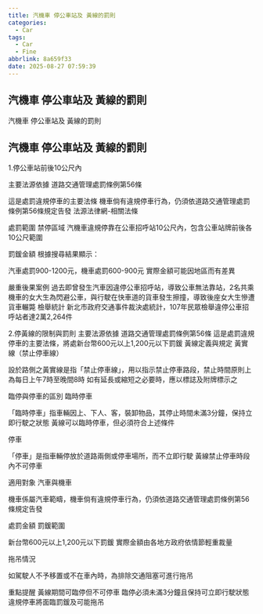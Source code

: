 ```yaml
---
title: 汽機車 停公車站及 黃線的罰則
categories:
  - Car
tags:
  - Car
  - Fine
abbrlink: 8a659f33
date: 2025-08-27 07:59:39
---
```

汽機車 停公車站及 黃線的罰則
-----------------------------------------------------------------------------------------------
<!--more-->
汽機車 停公車站及 黃線的罰則

汽機車 停公車站及 黃線的罰則
-----------------------------------------------------------------------------------------------
1.停公車站前後10公尺內

主要法源依據
道路交通管理處罰條例第56條

這是處罰違規停車的主要法條
機車倘有違規停車行為，仍須依道路交通管理處罰條例第56條規定告發 法源法律網-相關法條

處罰範圍
禁停區域
汽機車違規停靠在公車招呼站10公尺內，包含公車站牌前後各10公尺範圍

罰鍰金額
根據搜尋結果顯示：

汽車處罰900-1200元，機車處罰600-900元
實際金額可能因地區而有差異

嚴重後果案例
過去即曾發生汽車因違停公車招呼站，導致公車無法靠站，2名共乘機車的女大生為閃避公車，與行駛在快車道的貨車發生擦撞，導致後座女大生慘遭貨車輾斃
檢舉統計
新北市政府交通事件裁決處統計，107年民眾檢舉違停公車招呼站者達2萬2,264件

2.停黃線的限制與罰則
主要法源依據
道路交通管理處罰條例第56條
這是處罰違規停車的主要法條，將處新台幣600元以上1,200元以下罰鍰
黃線定義與規定
黃實線（禁止停車線）

設於路側之黃實線是指「禁止停車線」，用以指示禁止停車路段，禁止時間原則上為每日上午7時至晚間8時
如有延長或縮短之必要時，應以標誌及附牌標示之

臨停與停車的區別
臨時停車

「臨時停車」指車輛因上、下人、客，裝卸物品，其停止時間未滿3分鐘，保持立即行駛之狀態
黃線可以臨時停車，但必須符合上述條件

停車

「停車」是指車輛停放於道路兩側或停車場所，而不立即行駛
黃線禁止停車時段內不可停車

適用對象
汽車與機車

機車係屬汽車範疇，機車倘有違規停車行為，仍須依道路交通管理處罰條例第56條規定告發

處罰金額
罰鍰範圍

新台幣600元以上1,200元以下罰鍰
實際金額由各地方政府依情節輕重裁量

拖吊情況

如駕駛人不予移置或不在車內時，為排除交通阻塞可進行拖吊

重點提醒
黃線期間可臨停但不可停車
臨停必須未滿3分鐘且保持可立即行駛狀態
違規停車將面臨罰鍰及可能拖吊